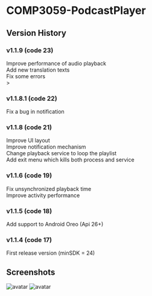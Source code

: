 # COMP3059-PodcastPlayer

## Version History

### v1.1.9 (code 23)
Improve performance of audio playback <br>
Add new translation texts <br>
Fix some errors <br>>

### v1.1.8.1 (code 22)
Fix a bug in notification <br>

### v1.1.8 (code 21)
Improve UI layout <br>
Improve notification mechanism <br>
Change playback service to loop the playlist <br>
Add exit menu which kills both process and service <br>

### v1.1.6 (code 19)
Fix unsynchronized playback time <br>
Improve activity performance <br>

### v1.1.5 (code 18)
Add support to Android Oreo (Api 26+) <br>

### v1.1.4 (code 17)
First release version (minSDK = 24) <br>

## Screenshots
![avatar](http://sowcar.com/t6/698/1554869232x2372228201.png)
![avatar](http://sowcar.com/t6/698/1554869266x2372228356.png)
